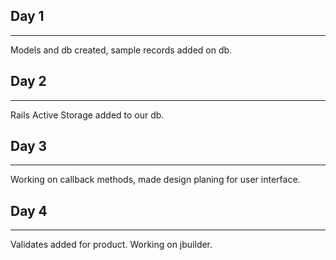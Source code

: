 ## Day 1
----------------
Models and db created, sample records added on db.

## Day 2
----------------
Rails Active Storage added to our db. 
## Day 3
----------------
Working on callback methods, made design planing for user interface.
## Day 4
----------------
Validates added for product. Working on jbuilder.